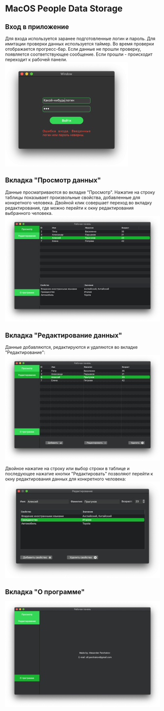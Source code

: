 # MacOS People Data Storage


## Вход в приложение
Для входа используется заранее подготовленные логин и пароль. Для имитации проверки данных используется таймер. Во время проверки отображается прогресс-бар. Если данные не прошли проверку, появляется соответствующее сообщение. Если прошли - происходит переходит к рабочей панели.
<img src="Images/Signing in.png" width= 400> 

## Вкладка "Просмотр данных"
Данные просматриваются во вкладке "Просмотр". Нажатие на строку таблицы показывает произвольные свойства, добавленные для конкретного человека. Двойной клик совершает переход во вкладку редактирования, где можно перейти к окну редактирования выбранного человека.
<img src="Images/Viewing.png" width= 600> 

## Вкладка "Редактирование данных"
Данные добавляются, редактируются и удаляются во вкладке "Редактирование":
<img src="Images/Pre-editing.png" width= 600> 

Двойное нажатие на строку или выбор строки в таблице и последующее нажатие кнопки "Редактировать" позволяют перейти к окну редактирования данных для конкретного человека: 
<img src="Images/Editing.png" width= 600> 

## Вкладка "О программе"
<img src="Images/Program Info.png" width= 600> 